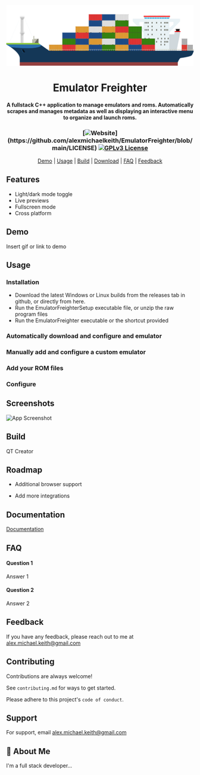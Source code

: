 
<p align="center">
  <img src="config/images/Freighter.png">
</p>

<h1 align="center">
Emulator Freighter
</h1>


<h4 align="center">
A fullstack C++ application to manage emulators and roms. Automatically scrapes and manages metadata as well as displaying an interactive menu to organize and launch roms.

<h4>

<h3 align="center">

[![Website](https://img.shields.io/apm/l/atomic-design-ui.svg?)](https://github.com/alexmichaelkeith/EmulatorFreighter/blob/main/LICENSE)
[![GPLv3 License](https://img.shields.io/badge/License-GPL%20v3-yellow.svg)](https://github.com/alexmichaelkeith/EmulatorFreighter/blob/main/LICENSE)
</h3>
  
  
<p align="center">
  <a href="#demo">Demo</a> |
  <a href="#usage">Usage</a> |
  <a href="#build">Build</a> |
  <a href="#roadmap">Download</a> |
  <a href="#faq">FAQ</a> |
  <a href="#feedback">Feedback</a>
</p>
  

## Features

- Light/dark mode toggle
- Live previews
- Fullscreen mode
- Cross platform


## Demo

Insert gif or link to demo


## Usage

### Installation

* Download the latest Windows or Linux builds from the releases tab in github, or directly from here.
* Run the EmulatorFreighterSetup executable file, or unzip the raw program files
* Run the EmulatorFreighter executable or the shortcut provided

### Automatically download and configure and emulator

### Manually add and configure a custom emulator

### Add your ROM files

### Configure
## Screenshots

![App Screenshot](https://via.placeholder.com/468x300?text=App+Screenshot+Here)


## Build
  
QT Creator

    
## Roadmap

- Additional browser support

- Add more integrations

  
## Documentation

[Documentation](https://linktodocumentation)


## FAQ

#### Question 1

Answer 1

#### Question 2

Answer 2

## Feedback

If you have any feedback, please reach out to me at alex.michael.keith@gmail.com


## Contributing

Contributions are always welcome!

See `contributing.md` for ways to get started.

Please adhere to this project's `code of conduct`.


## Support

For support, email alex.michael.keith@gmail.com


## 🚀 About Me
I'm a full stack developer...

